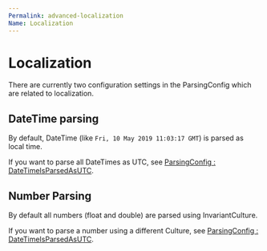 ```yaml
---
Permalink: advanced-localization
Name: Localization
---
```


# Localization

There are currently two configuration settings in the ParsingConfig which are related to localization.

## DateTime parsing

By default, DateTime (like `Fri, 10 May 2019 11:03:17 GMT`) is parsed as local time.

If you want to parse all DateTimes as UTC, see [ParsingConfig : DateTimeIsParsedAsUTC](configuration.md#DateTimeIsParsedAsUTC).

## Number Parsing

By default all numbers (float and double) are parsed using InvariantCulture.

If you want to parse a number using a different Culture, see [ParsingConfig : DateTimeIsParsedAsUTC](configuration.md#NumberParseCulture).
